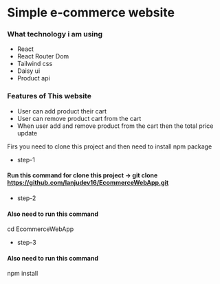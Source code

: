 # Simple e-commerce website

### What technology i am using
- React
- React Router Dom
- Tailwind css
- Daisy ui
- Product api

### Features of This website
- User can add product their cart
- User can remove product cart from the cart
- When user add and remove product from the cart then the total price update

Firs you need to clone this project 
and then need to install npm package
- step-1
#### Run this command for clone this project -> git clone https://github.com/lanjudev16/EcommerceWebApp.git
- step-2
#### Also need to run this command 
cd EcommerceWebApp
- step-3
#### Also need to run this command 
npm install
